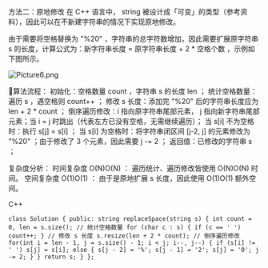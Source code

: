 方法二：原地修改
在 C++ 语言中， string 被设计成「可变」的类型（参考资料），因此可以在不新建字符串的情况下实现原地修改。

由于需要将空格替换为 "%20" ，字符串的总字符数增加，因此需要扩展原字符串 s 的长度，计算公式为：新字符串长度 = 原字符串长度 + 2 * 空格个数 ，示例如下图所示。

![Picture6.png](https://pic.leetcode-cn.com/1599931882-pPgkor-Picture6.png)

算法流程：
初始化：空格数量 count ，字符串 s 的长度 len ；
统计空格数量：遍历 s ，遇空格则 count++ ；
修改 s 长度：添加完 "%20" 后的字符串长度应为 len + 2 * count ；
倒序遍历修改：i 指向原字符串尾部元素， j 指向新字符串尾部元素；当 i = j 时跳出（代表左方已没有空格，无需继续遍历）；
当 s[i] 不为空格时：执行 s[j] = s[i] ；
当 s[i] 为空格时：将字符串闭区间 [j-2, j] 的元素修改为 "%20" ；由于修改了 3 个元素，因此需要 j -= 2 ；
返回值：已修改的字符串 s ；

复杂度分析：
时间复杂度 O(N)O(N) ： 遍历统计、遍历修改皆使用 O(N)O(N) 时间。
空间复杂度 O(1)O(1) ： 由于是原地扩展 s 长度，因此使用 O(1)O(1) 额外空间。

C++

`class Solution {
public:
    string replaceSpace(string s) {
        int count = 0, len = s.size();
        // 统计空格数量
        for (char c : s) {
            if (c == ' ') count++;
        }
        // 修改 s 长度
        s.resize(len + 2 * count);
        // 倒序遍历修改
        for(int i = len - 1, j = s.size() - 1; i < j; i--, j--) {
            if (s[i] != ' ')
                s[j] = s[i];
            else {
                s[j - 2] = '%';
                s[j - 1] = '2';
                s[j] = '0';
                j -= 2;
            }
        }
        return s;
    }
};`

